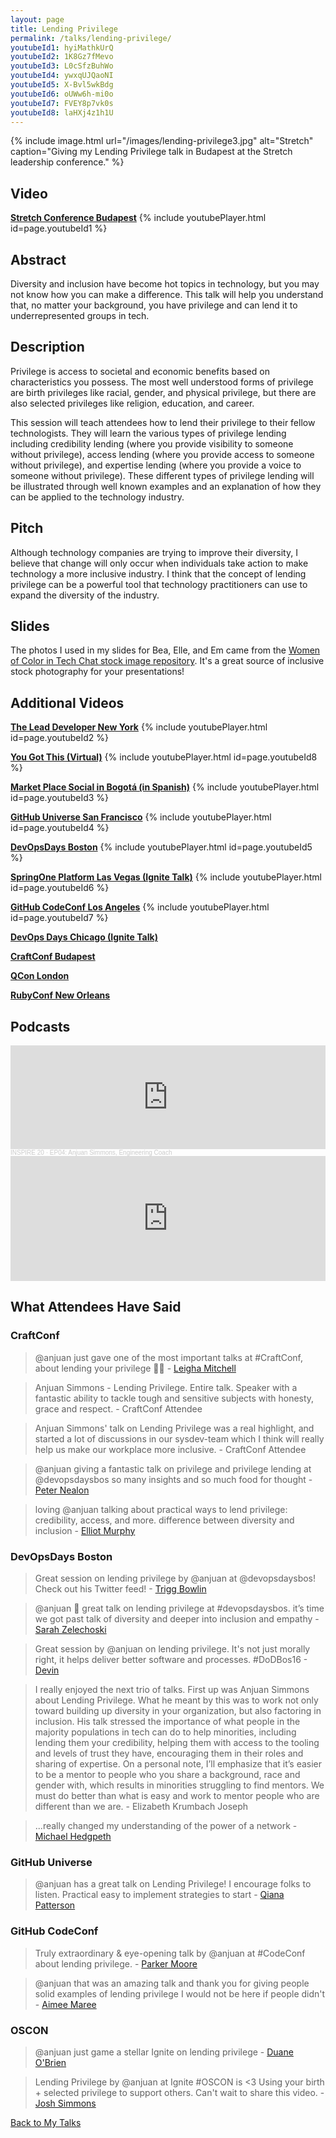 ```yaml
---
layout: page
title: Lending Privilege
permalink: /talks/lending-privilege/
youtubeId1: hyiMathkUrQ
youtubeId2: 1K8Gz7fMevo
youtubeId3: L0cSfzBuhWo
youtubeId4: ywxqUJQaoNI
youtubeId5: X-Bvl5wkBdg
youtubeId6: oUWw6h-mi0o
youtubeId7: FVEY8p7vk0s
youtubeId8: laHXj4z1h1U
---
```


{% include image.html url="/images/lending-privilege3.jpg" alt="Stretch" caption="Giving my Lending Privilege talk in Budapest at the Stretch leadership conference." %}

## Video

**[Stretch Conference Budapest](https://youtu.be/hyiMathkUrQ)**
{% include youtubePlayer.html id=page.youtubeId1 %}
<br>

## Abstract

Diversity and inclusion have become hot topics in technology, but you may not know how you can make a difference. This talk will help you understand that, no matter your background, you have privilege and can lend it to underrepresented groups in tech.

## Description

Privilege is access to societal and economic benefits based on characteristics you possess. The most well understood forms of privilege are birth privileges like racial, gender, and physical privilege, but there are also selected privileges like religion, education, and career.

This session will teach attendees how to lend their privilege to their fellow technologists. They will learn the various types of privilege lending including credibility lending (where you provide visibility to someone without privilege), access lending (where you provide access to someone without privilege), and expertise lending (where you provide a voice to someone without privilege). These different types of privilege lending will be illustrated through well known examples and an explanation of how they can be applied to the technology industry.

## Pitch

Although technology companies are trying to improve their diversity, I believe that change will only occur when individuals take action to make technology a more inclusive industry. I think that the concept of lending privilege can be a powerful tool that technology practitioners can use to expand the diversity of the industry.

## Slides

The photos I used in my slides for Bea, Elle, and Em came from the [Women of Color in Tech Chat stock image repository](https://www.flickr.com/photos/wocintechchat/albums). It's a great source of inclusive stock photography for your presentations!

## Additional Videos

**[The Lead Developer New York](https://www.youtube.com/watch?v=1K8Gz7fMevo)**
{% include youtubePlayer.html id=page.youtubeId2 %}
<br>

**[You Got This (Virtual)](https://youtu.be/laHXj4z1h1U)**
{% include youtubePlayer.html id=page.youtubeId8 %}
<br>

**[Market Place Social in Bogotá (in Spanish)](https://youtu.be/L0cSfzBuhWo)**
{% include youtubePlayer.html id=page.youtubeId3 %}
<br>

**[GitHub Universe San Francisco](https://youtu.be/ywxqUJQaoNI)**
{% include youtubePlayer.html id=page.youtubeId4 %}
<br>

**[DevOpsDays Boston](https://www.youtube.com/watch?v=X-Bvl5wkBdg&feature=youtu.be)**
{% include youtubePlayer.html id=page.youtubeId5 %}
<br>

**[SpringOne Platform Las Vegas (Ignite Talk)](https://www.youtube.com/watch?v=oUWw6h-mi0o)**
{% include youtubePlayer.html id=page.youtubeId6 %}
<br>

**[GitHub CodeConf Los Angeles](https://youtu.be/FVEY8p7vk0s)**
{% include youtubePlayer.html id=page.youtubeId7 %}
<br>

**[DevOps Days Chicago (Ignite Talk)](http://confreaks.tv/videos/devopsdayschicago2017-ignites-lending-privilege)**
<br>

**[CraftConf Budapest](https://www.ustream.tv/recorded/102838989)**

**[QCon London](https://www.infoq.com/presentations/diversity-inclusion-technology)**

**[RubyConf New Orleans](https://confreaks.tv/videos/rubyconf2017-lending-privilege)**

## Podcasts

<iframe width="100%" height="166" scrolling="no" frameborder="no" allow="autoplay" src="https://w.soundcloud.com/player/?url=https%3A//api.soundcloud.com/tracks/847154221&color=%231b5da0&auto_play=false&hide_related=false&show_comments=true&show_user=true&show_reposts=false&show_teaser=true"></iframe><div style="font-size: 10px; color: #cccccc;line-break: anywhere;word-break: normal;overflow: hidden;white-space: nowrap;text-overflow: ellipsis; font-family: Interstate,Lucida Grande,Lucida Sans Unicode,Lucida Sans,Garuda,Verdana,Tahoma,sans-serif;font-weight: 100;"><a href="https://soundcloud.com/user-699370465" title="INSPIRE 20" target="_blank" style="color: #cccccc; text-decoration: none;">INSPIRE 20</a> · <a href="https://soundcloud.com/user-699370465/inspire20-anjuan-simmons" title="EP04:  Anjuan Simmons, Engineering Coach" target="_blank" style="color: #cccccc; text-decoration: none;">EP04:  Anjuan Simmons, Engineering Coach</a></div>

<iframe src="https://art19.com/shows/inside-intercom/episodes/8100eaed-8d23-444a-a558-39ddd28ac68f/embed?theme=dark-custom" style="width: 100%; height: 200px; border: 0 none;" scrolling="no"></iframe><br>

## What Attendees Have Said

### CraftConf

> @anjuan just gave one of the most important talks at #CraftConf, about lending your privilege 👏🏻 - [Leigha Mitchell](https://twitter.com/LeighaNotLeia)

> Anjuan Simmons - Lending Privilege. Entire talk. Speaker with a fantastic ability to tackle tough and sensitive subjects with honesty, grace and respect. - CraftConf Attendee

> Anjuan Simmons' talk on Lending Privilege was a real highlight, and started a lot of discussions in our sysdev-team which I think will really help us make our workplace more inclusive. - CraftConf Attendee

> @anjuan giving a fantastic talk on privilege and privilege lending at @devopsdaysbos so many insights and so much food for thought - [Peter Nealon](https://twitter.com/peternealon)

> loving @anjuan talking about practical ways to lend privilege: credibility, access, and more. difference between diversity and inclusion - [Elliot Murphy](https://twitter.com/sstatik)

### DevOpsDays Boston

> Great session on lending privilege by @anjuan at @devopsdaysbos! Check out his Twitter feed! - [Trigg Bowlin](https://twitter.com/txtrigg)

> @anjuan 👏 great talk on lending privilege at #devopsdaysbos. it’s time we got past talk of diversity and deeper into inclusion and empathy - [Sarah Zelechoski](https://twitter.com/szelechoski)

> Great session by @anjuan on lending privilege. It's not just morally right, it helps deliver better software and processes. #DoDBos16 - [Devin](https://twitter.com/devbost)

> I really enjoyed the next trio of talks. First up was Anjuan Simmons about Lending Privilege. What he meant by this was to work not only toward building up diversity in your organization, but also factoring in inclusion. His talk stressed the importance of what people in the majority populations in tech can do to help minorities, including lending them your credibility, helping them with access to the tooling and levels of trust they have, encouraging them in their roles and sharing of expertise. On a personal note, I’ll emphasize that it’s easier to be a mentor to people who you share a background, race and gender with, which results in minorities struggling to find mentors. We must do better than what is easy and work to mentor people who are different than we are. - Elizabeth Krumbach Joseph

> ...really changed my understanding of the power of a network - [Michael Hedgpeth](https://twitter.com/michaelhedgpeth)

### GitHub Universe

> @anjuan has a great talk on Lending Privilege! I encourage folks to listen. Practical easy to implement strategies to start - [Qiana Patterson](https://twitter.com/Q_i_a_n_a)

### GitHub CodeConf

> Truly extraordinary & eye-opening talk by @anjuan at #CodeConf about lending privilege. - [Parker Moore](https://twitter.com/parkr)

> @anjuan that was an amazing talk and thank you for giving people solid examples of lending privilege I would not be here if people didn't - [Aimee Maree](https://twitter.com/aimee_maree)

### OSCON

> @anjuan just game a stellar Ignite on lending privilege - [Duane O'Brien](https://twitter.com/DuaneOBrien)

> Lending Privilege by @anjuan at Ignite #OSCON is <3 Using your birth + selected privilege to support others. Can't wait to share this video. - [Josh Simmons](https://twitter.com/joshsimmons)

[Back to My Talks](/talks/)
